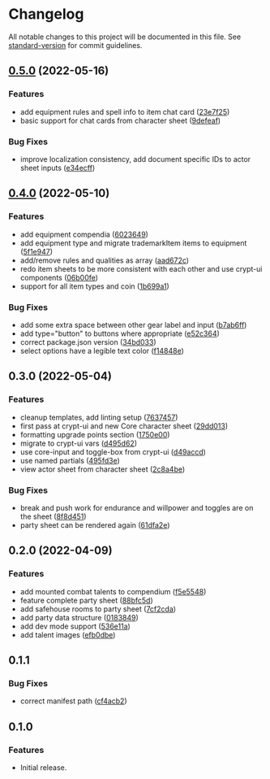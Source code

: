 # Changelog

All notable changes to this project will be documented in this file. See [standard-version](https://github.com/conventional-changelog/standard-version) for commit guidelines.

## [0.5.0](https://github.com/OfficerHalf/cryptomancer-fvtt/compare/v0.4.0...v0.5.0) (2022-05-16)


### Features

* add equipment rules and spell info to item chat card ([23e7f25](https://github.com/OfficerHalf/cryptomancer-fvtt/commit/23e7f25106f599c43ca3127bbc5d673b7ca64394))
* basic support for chat cards from character sheet ([9defeaf](https://github.com/OfficerHalf/cryptomancer-fvtt/commit/9defeaf770243f68c6152ffa231d9636be1966b2))


### Bug Fixes

* improve localization consistency, add document specific IDs to actor sheet inputs ([e34ecff](https://github.com/OfficerHalf/cryptomancer-fvtt/commit/e34ecff0ba31f7eb2de3f6d5396e2d2b112f7240))

## [0.4.0](https://github.com/OfficerHalf/cryptomancer-fvtt/compare/v0.3.0...v0.4.0) (2022-05-10)


### Features

* add equipment compendia ([6023649](https://github.com/OfficerHalf/cryptomancer-fvtt/commit/6023649116619cf0ac1e38f64652c90dc2bb3668))
* add equipment type and migrate trademarkItem items to equipment ([5f1e947](https://github.com/OfficerHalf/cryptomancer-fvtt/commit/5f1e947e63299ccf955d5f8e327c8a64e947c359))
* add/remove rules and qualities as array ([aad672c](https://github.com/OfficerHalf/cryptomancer-fvtt/commit/aad672c6a2d004907b49da967bcf4d1ffc3d5d68))
* redo item sheets to be more consistent with each other and use crypt-ui components ([06b00fe](https://github.com/OfficerHalf/cryptomancer-fvtt/commit/06b00fed38e17768b8833416a8e3813e30e5b58f))
* support for all item types and coin ([1b699a1](https://github.com/OfficerHalf/cryptomancer-fvtt/commit/1b699a104f1fceb5116db5a70b9d2ed02b39f403))


### Bug Fixes

* add some extra space between other gear label and input ([b7ab6ff](https://github.com/OfficerHalf/cryptomancer-fvtt/commit/b7ab6ff2c041eb6a019f7bca77533a8ea5b2cb6b))
* add type="button" to buttons where appropriate ([e52c364](https://github.com/OfficerHalf/cryptomancer-fvtt/commit/e52c3643500e38786b859dfeb90a68c4f7e1998c))
* correct package.json version ([34bd033](https://github.com/OfficerHalf/cryptomancer-fvtt/commit/34bd033614c2607cfa8cc71da5e89b2da3cec118))
* select options have a legible text color ([f14848e](https://github.com/OfficerHalf/cryptomancer-fvtt/commit/f14848eee2f1b1141f322493e13a031276bfc81d))

## 0.3.0 (2022-05-04)

### Features

- cleanup templates, add linting setup ([7637457](https://github.com/OfficerHalf/cryptomancer-fvtt/commit/7637457fe0489fa5858db27cae91248fa27f2dca))
- first pass at crypt-ui and new Core character sheet ([29dd013](https://github.com/OfficerHalf/cryptomancer-fvtt/commit/29dd013358b7b1ff8a483d53856a71667c3cfeb6))
- formatting upgrade points section ([1750e00](https://github.com/OfficerHalf/cryptomancer-fvtt/commit/1750e00aacafbb32613bb6c4ff6951c5dad9e9b4))
- migrate to crypt-ui vars ([d495d62](https://github.com/OfficerHalf/cryptomancer-fvtt/commit/d495d6249ad6059b2097a5d76ba39e243a4a8868))
- use core-input and toggle-box from crypt-ui ([d49accd](https://github.com/OfficerHalf/cryptomancer-fvtt/commit/d49accd7354630965f0ea4cf16a8f6a49e258648))
- use named partials ([495fd3e](https://github.com/OfficerHalf/cryptomancer-fvtt/commit/495fd3eb2276a7fa3d187168c154b0fb4aa7979a))
- view actor sheet from character sheet ([2c8a4be](https://github.com/OfficerHalf/cryptomancer-fvtt/commit/2c8a4be6d2899b56fc5b904456c4510320f2b809))

### Bug Fixes

- break and push work for endurance and willpower and toggles are on the sheet ([8f8d451](https://github.com/OfficerHalf/cryptomancer-fvtt/commit/8f8d4516fe9f67d212ad2c6f9ef6a2e4dc7bad3b))
- party sheet can be rendered again ([61dfa2e](https://github.com/OfficerHalf/cryptomancer-fvtt/commit/61dfa2ef733b8ddb6d3902887068890c5115d3ef))

## 0.2.0 (2022-04-09)

### Features

- add mounted combat talents to compendium ([f5e5548](https://github.com/OfficerHalf/cryptomancer-fvtt/commit/f5e5548f1c5acea6e76a9a4ac7beba4ea54b6822))
- feature complete party sheet ([88bfc5d](https://github.com/OfficerHalf/cryptomancer-fvtt/commit/88bfc5d0eeac6385e42a821854c5ddb2c5b999e3))
- add safehouse rooms to party sheet ([7cf2cda](https://github.com/OfficerHalf/cryptomancer-fvtt/commit/7cf2cda172cdbd3d2e3c7df2fecfaec27204df8d))
- add party data structure ([0183849](https://github.com/OfficerHalf/cryptomancer-fvtt/commit/0183849c560529462e9674bc4890d5383ccc3814))
- add dev mode support ([536e11a](https://github.com/OfficerHalf/cryptomancer-fvtt/commit/536e11a0eef3b944b4ddf64fa913cf4c34fd79fb))
- add talent images ([efb0dbe](https://github.com/OfficerHalf/cryptomancer-fvtt/commit/efb0dbec76706ec3cada4ffba38d4a48eaca858f))

## 0.1.1

### Bug Fixes

- correct manifest path ([cf4acb2](https://github.com/OfficerHalf/cryptomancer-fvtt/commit/cf4acb2ddc3f385b940f942d91972c399e7de963))

## 0.1.0

### Features

- Initial release.

